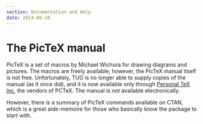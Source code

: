 ```yaml
---
section: Documentation and Help
date: 2014-06-10
---
```

# The PicTeX manual

PicTeX is a set of macros by Michael Wichura for drawing diagrams
and pictures. The
macros are freely available; however, the
PicTeX manual itself is not free.
Unfortunately, TUG is no longer able to supply copies of the
manual (as it once did), and it is now available only through [Personal
TeX Inc](http://www.pctex.com/), the vendors of PCTeX.  The
manual is _not_ available electronically.

However, there _is_ a summary of PicTeX commands available on
CTAN, which is a great aide-memoire for those who basically
know the package to start with.

